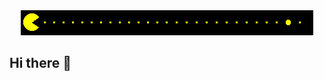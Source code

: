 <div align="center">
 
<img src="https://github.com/VipinSoni-Git/VipinSoni-Git/blob/3d32c333a44354659b9e02a7c72a6346baba6b2e/212284158-e840e285-664b-44d7-b79b-e264b5e54825.gif">

</div>



## Hi there 👋

<!--
**VipinSoni-Git/VipinSoni-Git** is a ✨ _special_ ✨ repository because its `README.md` (this file) appears on your GitHub profile.

Here are some ideas to get you started:

- 🔭 I’m currently working on ...
- 🌱 I’m currently learning ...
- 👯 I’m looking to collaborate on ...
- 🤔 I’m looking for help with ...
- 💬 Ask me about ...
- 📫 How to reach me: ...
- 😄 Pronouns: ...
- ⚡ Fun fact: ...
-->
